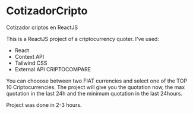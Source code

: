 # CotizadorCripto
Cotizador criptos en ReactJS

This is a ReactJS project of a criptocurrency quoter.
I've used:
- React
- Context API
- Tailwind CSS
- External API CRIPTOCOMPARE

You can chooose between two FIAT currencies and select one of the TOP 10 Criptocurrencies. The project will give you the quotation now,
the max quotation in the last 24h and the minimum quotation in the last 24hours.

Project was done in 2-3 hours.
